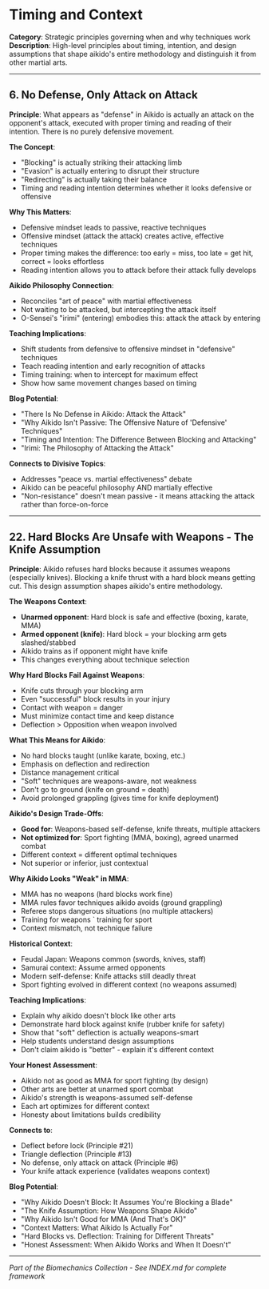 # Timing and Context

**Category**: Strategic principles governing when and why techniques work
**Description**: High-level principles about timing, intention, and design assumptions that shape aikido's entire methodology and distinguish it from other martial arts.

---

## 6. No Defense, Only Attack on Attack

**Principle**: What appears as "defense" in Aikido is actually an attack on the opponent's attack, executed with proper timing and reading of their intention. There is no purely defensive movement.

**The Concept**:
- "Blocking" is actually striking their attacking limb
- "Evasion" is actually entering to disrupt their structure
- "Redirecting" is actually taking their balance
- Timing and reading intention determines whether it looks defensive or offensive

**Why This Matters**:
- Defensive mindset leads to passive, reactive techniques
- Offensive mindset (attack the attack) creates active, effective techniques
- Proper timing makes the difference: too early = miss, too late = get hit, correct = looks effortless
- Reading intention allows you to attack before their attack fully develops

**Aikido Philosophy Connection**:
- Reconciles "art of peace" with martial effectiveness
- Not waiting to be attacked, but intercepting the attack itself
- O-Sensei's "irimi" (entering) embodies this: attack the attack by entering

**Teaching Implications**:
- Shift students from defensive to offensive mindset in "defensive" techniques
- Teach reading intention and early recognition of attacks
- Timing training: when to intercept for maximum effect
- Show how same movement changes based on timing

**Blog Potential**:
- "There Is No Defense in Aikido: Attack the Attack"
- "Why Aikido Isn't Passive: The Offensive Nature of 'Defensive' Techniques"
- "Timing and Intention: The Difference Between Blocking and Attacking"
- "Irimi: The Philosophy of Attacking the Attack"

**Connects to Divisive Topics**:
- Addresses "peace vs. martial effectiveness" debate
- Aikido can be peaceful philosophy AND martially effective
- "Non-resistance" doesn't mean passive - it means attacking the attack rather than force-on-force

---

## 22. Hard Blocks Are Unsafe with Weapons - The Knife Assumption

**Principle**: Aikido refuses hard blocks because it assumes weapons (especially knives). Blocking a knife thrust with a hard block means getting cut. This design assumption shapes aikido's entire methodology.

**The Weapons Context**:
- **Unarmed opponent**: Hard block is safe and effective (boxing, karate, MMA)
- **Armed opponent (knife)**: Hard block = your blocking arm gets slashed/stabbed
- Aikido trains as if opponent might have knife
- This changes everything about technique selection

**Why Hard Blocks Fail Against Weapons**:
- Knife cuts through your blocking arm
- Even "successful" block results in your injury
- Contact with weapon = danger
- Must minimize contact time and keep distance
- Deflection > Opposition when weapon involved

**What This Means for Aikido**:
- No hard blocks taught (unlike karate, boxing, etc.)
- Emphasis on deflection and redirection
- Distance management critical
- "Soft" techniques are weapons-aware, not weakness
- Don't go to ground (knife on ground = death)
- Avoid prolonged grappling (gives time for knife deployment)

**Aikido's Design Trade-Offs**:
- **Good for**: Weapons-based self-defense, knife threats, multiple attackers
- **Not optimized for**: Sport fighting (MMA, boxing), agreed unarmed combat
- Different context = different optimal techniques
- Not superior or inferior, just contextual

**Why Aikido Looks "Weak" in MMA**:
- MMA has no weapons (hard blocks work fine)
- MMA rules favor techniques aikido avoids (ground grappling)
- Referee stops dangerous situations (no multiple attackers)
- Training for weapons ` training for sport
- Context mismatch, not technique failure

**Historical Context**:
- Feudal Japan: Weapons common (swords, knives, staff)
- Samurai context: Assume armed opponents
- Modern self-defense: Knife attacks still deadly threat
- Sport fighting evolved in different context (no weapons assumed)

**Teaching Implications**:
- Explain why aikido doesn't block like other arts
- Demonstrate hard block against knife (rubber knife for safety)
- Show that "soft" deflection is actually weapons-smart
- Help students understand design assumptions
- Don't claim aikido is "better" - explain it's different context

**Your Honest Assessment**:
- Aikido not as good as MMA for sport fighting (by design)
- Other arts are better at unarmed sport combat
- Aikido's strength is weapons-assumed self-defense
- Each art optimizes for different context
- Honesty about limitations builds credibility

**Connects to**:
- Deflect before lock (Principle #21)
- Triangle deflection (Principle #13)
- No defense, only attack on attack (Principle #6)
- Your knife attack experience (validates weapons context)

**Blog Potential**:
- "Why Aikido Doesn't Block: It Assumes You're Blocking a Blade"
- "The Knife Assumption: How Weapons Shape Aikido"
- "Why Aikido Isn't Good for MMA (And That's OK)"
- "Context Matters: What Aikido Is Actually For"
- "Hard Blocks vs. Deflection: Training for Different Threats"
- "Honest Assessment: When Aikido Works and When It Doesn't"

---

*Part of the Biomechanics Collection - See INDEX.md for complete framework*
